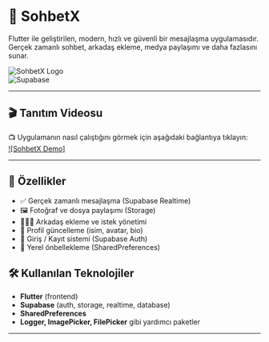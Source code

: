 # 💬 SohbetX

Flutter ile geliştirilen, modern, hızlı ve güvenli bir mesajlaşma uygulamasıdır. Gerçek zamanlı sohbet, arkadaş ekleme, medya paylaşımı ve daha fazlasını sunar.

![SohbetX Logo](https://img.shields.io/badge/Flutter-v3.x-blue)  
![Supabase](https://img.shields.io/badge/Backend-Supabase-success)

---

## 🎬 Tanıtım Videosu

📺 Uygulamanın nasıl çalıştığını görmek için aşağıdaki bağlantıya tıklayın:  
[![SohbetX Demo]](https://www.youtube.com/shorts/-tzLtlp-4vw)



---

## 🚀 Özellikler

- ✅ Gerçek zamanlı mesajlaşma (Supabase Realtime)
- 🖼️ Fotoğraf ve dosya paylaşımı (Storage)
- 🧑‍🤝‍🧑 Arkadaş ekleme ve istek yönetimi
- 👤 Profil güncelleme (isim, avatar, bio)
- 🔐 Giriş / Kayıt sistemi (Supabase Auth)
- 💾 Yerel önbellekleme (SharedPreferences)


## 🛠️ Kullanılan Teknolojiler

- **Flutter** (frontend)
- **Supabase** (auth, storage, realtime, database)
- **SharedPreferences**
- **Logger, ImagePicker, FilePicker** gibi yardımcı paketler

---

